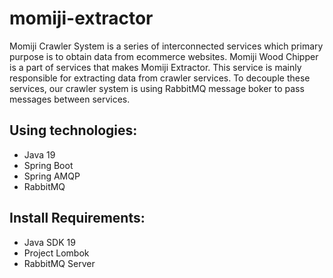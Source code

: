 # momiji-extractor

Momiji Crawler System is a series of interconnected services which primary purpose is to obtain data from ecommerce websites.
Momiji Wood Chipper is a part of services that makes Momiji Extractor. This service is mainly responsible for extracting data from crawler services. To decouple these services, our crawler system is using RabbitMQ message boker to pass messages between services.


## Using technologies:
- Java 19
- Spring Boot
- Spring AMQP
- RabbitMQ

## Install Requirements:
- Java SDK 19
- Project Lombok
- RabbitMQ Server
